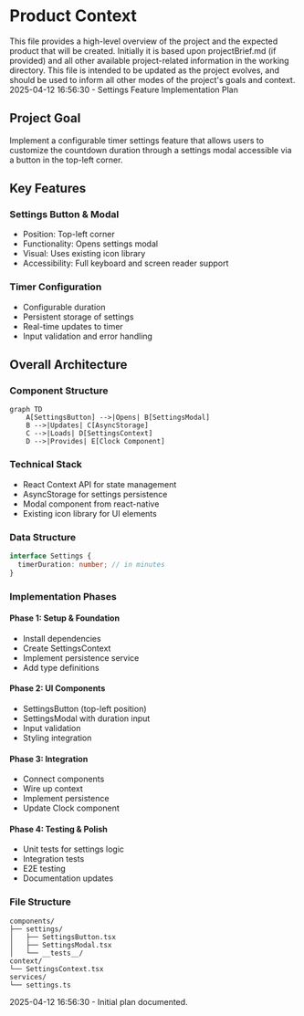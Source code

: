 # Product Context

This file provides a high-level overview of the project and the expected product that will be created. Initially it is based upon projectBrief.md (if provided) and all other available project-related information in the working directory. This file is intended to be updated as the project evolves, and should be used to inform all other modes of the project's goals and context.
2025-04-12 16:56:30 - Settings Feature Implementation Plan

## Project Goal
Implement a configurable timer settings feature that allows users to customize the countdown duration through a settings modal accessible via a button in the top-left corner.

## Key Features

### Settings Button & Modal
* Position: Top-left corner
* Functionality: Opens settings modal
* Visual: Uses existing icon library
* Accessibility: Full keyboard and screen reader support

### Timer Configuration
* Configurable duration
* Persistent storage of settings
* Real-time updates to timer
* Input validation and error handling

## Overall Architecture

### Component Structure
```mermaid
graph TD
    A[SettingsButton] -->|Opens| B[SettingsModal]
    B -->|Updates| C[AsyncStorage]
    C -->|Loads| D[SettingsContext]
    D -->|Provides| E[Clock Component]
```

### Technical Stack
* React Context API for state management
* AsyncStorage for settings persistence
* Modal component from react-native
* Existing icon library for UI elements

### Data Structure
```typescript
interface Settings {
  timerDuration: number; // in minutes
}
```

### Implementation Phases

#### Phase 1: Setup & Foundation
* Install dependencies
* Create SettingsContext
* Implement persistence service
* Add type definitions

#### Phase 2: UI Components
* SettingsButton (top-left position)
* SettingsModal with duration input
* Input validation
* Styling integration

#### Phase 3: Integration
* Connect components
* Wire up context
* Implement persistence
* Update Clock component

#### Phase 4: Testing & Polish
* Unit tests for settings logic
* Integration tests
* E2E testing
* Documentation updates

### File Structure
```
components/
├── settings/
│   ├── SettingsButton.tsx
│   ├── SettingsModal.tsx
│   └── __tests__/
context/
└── SettingsContext.tsx
services/
└── settings.ts
```

2025-04-12 16:56:30 - Initial plan documented.